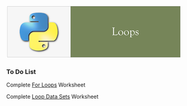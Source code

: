 ![](../fig/Loops.PNG)

### To Do List
Complete [For Loops](https://nbviewer.jupyter.org/github/mydatastory/py_intro_class/blob/master/_episodes_jupyter/for_loops.ipynb) Worksheet

Complete [Loop Data Sets](https://nbviewer.jupyter.org/github/mydatastory/py_intro_class/blob/master/_episodes_jupyter/looping_data_sets.ipynb) Worksheet
